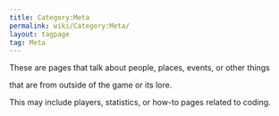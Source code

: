 ```yaml
---
title: Category:Meta
permalink: wiki/Category:Meta/
layout: tagpage
tag: Meta
---
```


These are pages that talk about people, places, events, or other things
that are from outside of the game or its lore.

This may include players, statistics, or how-to pages related to coding.
